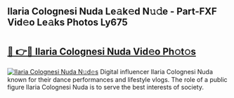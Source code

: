 ## Ilaria Colognesi Nuda Le𝚊k𝚎d N𝚞𝚍e - Part-FXF Vid𝚎o Le𝚊ks Photos Ly675

# <h2><a href="http://fbbtz0.evod.top/?m=Ilaria+Colognesi+Nuda">🔗 👉🔴 Ilaria Colognesi Nuda Vid𝚎o Ph𝚘t𝚘s</a></h2>

[![Ilaria Colognesi Nuda N𝚞d𝚎s](https://i.imgur.com/8V9OHl7.gif)](http://fbbtz0.evod.top/?m=Ilaria+Colognesi+Nuda)
Digital influencer Ilaria Colognesi Nuda known for their dance performances and lifestyle vlogs. The role of a public figure Ilaria Colognesi Nuda is to serve the best interests of society. 
